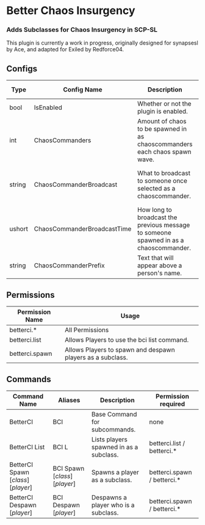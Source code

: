 # Better Chaos Insurgency
### Adds Subclasses for Chaos Insurgency in SCP-SL

This plugin is currently a work in progress, originally designed for synapsesl by Ace, and adapted for Exiled by Redforce04.


## Configs
|Type|Config Name|Description|Default Config|
|---|---|---|---|
|bool|IsEnabled|Whether or not the plugin is enabled.|true|
|int|ChaosCommanders|Amount of chaos to be spawned in as chaoscommanders each chaos spawn wave.|1|
|string|ChaosCommanderBroadcast|What to broadcast to someone once selected as a chaoscommander.|You have been selected as Chaos Commander|
|ushort|ChaosCommanderBroadcastTime|How long to broadcast the previous message to someone spawned in as a chaoscommander.|5|
|string|ChaosCommanderPrefix|Text that will appear above a person's name.|Chaos Commander|


## Permissions
|Permission Name|Usage|
---|---
|betterci.\*|All Permissions| 
|betterci.list|Allows Players to use the bci list command.|
|betterci.spawn|Allows Players to spawn and despawn players as a subclass.|


## Commands
|Command Name|Aliases|Description|Permission required|
|---|---|---|---|
|BetterCI|BCI|Base Command for subcommands.|none|
|BetterCI List|BCI L|Lists players spawned in as a subclass.|betterci.list / betterci.\*|
|BetterCI Spawn \[*class*\] \[*player*\]|BCI Spawn \[*class*\] \[*player*\]|Spawns a player as a subclass.|betterci.spawn / betterci.\*|
|BetterCI Despawn \[*player*\]|BCI Despawn \[*player*\]|Despawns a player who is a subclass.|betterci.spawn / betterci.\*|

